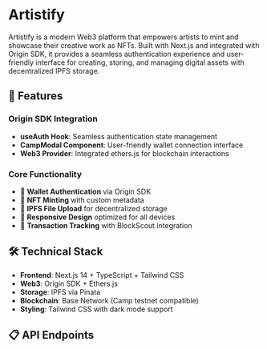 # Artistify

Artistify is a modern Web3 platform that empowers artists to mint and showcase their creative work as NFTs. Built with Next.js and integrated with Origin SDK, it provides a seamless authentication experience and user-friendly interface for creating, storing, and managing digital assets with decentralized IPFS storage.

## 🚀 Features

### Origin SDK Integration
- **useAuth Hook**: Seamless authentication state management
- **CampModal Component**: User-friendly wallet connection interface
- **Web3 Provider**: Integrated ethers.js for blockchain interactions

### Core Functionality
- 🔐 **Wallet Authentication** via Origin SDK
- 🎵 **NFT Minting** with custom metadata
- 📁 **IPFS File Upload** for decentralized storage
- 📱 **Responsive Design** optimized for all devices
- 🔗 **Transaction Tracking** with BlockScout integration

## 🛠️ Technical Stack

- **Frontend**: Next.js 14 + TypeScript + Tailwind CSS
- **Web3**: Origin SDK + Ethers.js
- **Storage**: IPFS via Pinata
- **Blockchain**: Base Network (Camp testnet compatible)
- **Styling**: Tailwind CSS with dark mode support

## 📋 API Endpoints

### `/api/uploadToIPFS`
```typescript
POST /api/uploadToIPFS
Content-Type: multipart/form-data

Body: FormData with 'file' field
Response: { hash: string, url: string }
```

### `/api/uploadMetadataToIPFS`
```typescript
POST /api/uploadMetadataToIPFS
Content-Type: application/json

Body: { name, description, image, attributes }
Response: { hash: string, url: string }
```

## 🎯 Key Components

### 1. Authentication Flow
```tsx
const { origin } = useAuth();
// Access to Origin SDK authentication state
```

### 2. Wallet Connection
```tsx
<CampModal />
// Origin SDK's built-in wallet connection modal
```
### 3. NFT Minting Process
1. **File Upload**: User selects image file
2. **IPFS Upload**: File uploaded to decentralized storage
3. **Metadata Creation**: JSON metadata with NFT properties
4. **Smart Contract**: ERC721 safeMint function call
5. **Transaction Tracking**: BlockScout integration for verification

### 4. Theme System
- Automatic dark/light mode detection
- User preference persistence
- System theme integration
- Smooth transitions

## 🔧 Configuration

### Environment Variables
```env
PINATA_JWT=your_pinata_jwt_token
ORIGIN_CLIENT_ID=your_origin_client_id
```

### Smart Contract Setup
```javascript
const ERC721ABI = [
  "function safeMint(address to, string tokenURI) public",
  // ... other ERC721 functions
];

const CA_ADDRESS = "0xC562c59452c2C721d22353dE428Ec211C4069f60";
```

## 🎨 UI/UX Features

### Responsive Design
- Mobile-first approach
- Adaptive layouts for different screen sizes
- Touch-friendly interface elements

### Interactive Elements
- Loading states with spinner animations
- File preview functionality
- Form validation and error handling
- Success/error status messages

### Accessibility
- ARIA labels and roles
- Keyboard navigation support
- Screen reader compatibility
- Focus management

## 🔒 Security Considerations

1. **File Validation**: Image type and size validation
2. **Error Handling**: Comprehensive try-catch blocks
3. **Input Sanitization**: Form data validation
4. **Transaction Safety**: User confirmation before minting

## 📱 User Journey

1. **Landing**: User sees the main interface
2. **Connection**: Click CampModal to connect wallet
3. **Creation**: Fill NFT details and upload image
4. **Minting**: Confirm transaction and wait for completion
5. **Success**: View minted NFT with transaction link

## 🔄 Integration Benefits

### For Sound-Stake Platform
- Modern authentication system
- Simplified Web3 onboarding
- Enhanced user experience
- Reduced development complexity

### For Users
- Familiar wallet connection flow
- Seamless Cross-platform compatibility
- Enhanced security
- Better mobile experience

## 🚀 Future Enhancements

- **Batch Minting**: Multiple NFTs in single transaction
- **Collection Management**: Organize NFTs into collections
- **Advanced Metadata**: Rich media support
- **Social Features**: Share and showcase NFTs
- **Analytics**: Minting statistics and insights

## 🔗 Resources

- [Origin SDK Documentation](https://docs.campnetwork.xyz)
- [Camp Network](https://campnetwork.xyz)
- [IPFS Documentation](https://docs.ipfs.io)

This implementation serves as a foundation for building sophisticated Web3 applications with modern authentication and seamless user experiences.
